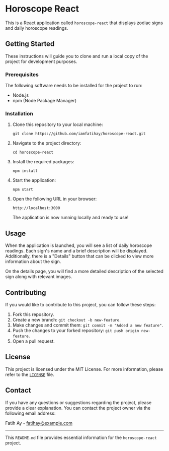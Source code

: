 
# Horoscope React

This is a React application called `horoscope-react` that displays zodiac signs and daily horoscope readings.

## Getting Started

These instructions will guide you to clone and run a local copy of the project for development purposes.

### Prerequisites

The following software needs to be installed for the project to run:

- Node.js
- npm (Node Package Manager)

### Installation

1. Clone this repository to your local machine:

   ```
   git clone https://github.com/iamfatihay/horoscope-react.git
   ```

2. Navigate to the project directory:

   ```
   cd horoscope-react
   ```

3. Install the required packages:

   ```
   npm install
   ```

4. Start the application:

   ```
   npm start
   ```

5. Open the following URL in your browser:

   ```
   http://localhost:3000
   ```

   The application is now running locally and ready to use!

## Usage

When the application is launched, you will see a list of daily horoscope readings. Each sign's name and a brief description will be displayed. Additionally, there is a "Details" button that can be clicked to view more information about the sign.

On the details page, you will find a more detailed description of the selected sign along with relevant images.

## Contributing

If you would like to contribute to this project, you can follow these steps:

1. Fork this repository.
2. Create a new branch: `git checkout -b new-feature`.
3. Make changes and commit them: `git commit -m "Added a new feature"`.
4. Push the changes to your forked repository: `git push origin new-feature`.
5. Open a pull request.

## License

This project is licensed under the MIT License. For more information, please refer to the [`LICENSE`](LICENSE) file.

## Contact

If you have any questions or suggestions regarding the project, please provide a clear explanation. You can contact the project owner via the following email address:

Fatih Ay - fatihay@example.com

---

This `README.md` file provides essential information for the `horoscope-react` project.
